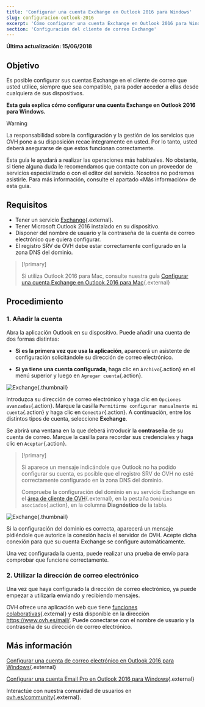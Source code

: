 ```yaml
---
title: 'Configurar una cuenta Exchange en Outlook 2016 para Windows'
slug: configuracion-outlook-2016
excerpt: 'Cómo configurar una cuenta Exchange en Outlook 2016 para Windows'
section: 'Configuración del cliente de correo Exchange'
---
```


**Última actualización: 15/06/2018**

## Objetivo

Es posible configurar sus cuentas Exchange en el cliente de correo que usted utilice, siempre que sea compatible, para poder acceder a ellas desde cualquiera de sus dispositivos.

**Esta guía explica cómo configurar una cuenta Exchange en Outlook 2016 para Windows.**

> [!warning]
>
> La responsabilidad sobre la configuración y la gestión de los servicios que OVH pone a su disposición recae íntegramente en usted. Por lo tanto, usted deberá asegurarse de que estos funcionan correctamente.
> 
> Esta guía le ayudará a realizar las operaciones más habituales. No obstante, si tiene alguna duda le recomendamos que contacte con un proveedor de servicios especializado o con el editor del servicio. Nosotros no podremos asistirle. Para más información, consulte el apartado «Más información» de esta guía.
> 

## Requisitos

- Tener un servicio [Exchange](https://www.ovh.es/emails/){.external}.
- Tener Microsoft Outlook 2016 instalado en su dispositivo.
- Disponer del nombre de usuario y la contraseña de la cuenta de correo electrónico que quiera configurar.
- El registro SRV de OVH debe estar correctamente configurado en la zona DNS del dominio.

> [!primary]
>
> Si utiliza Outlook 2016 para Mac, consulte nuestra guía [Configurar una cuenta Exchange en Outlook 2016 para Mac](https://docs.ovh.com/es/microsoft-collaborative-solutions/configuracion-outlook-2016-mac/){.external}
>

## Procedimiento

### 1. Añadir la cuenta

Abra la aplicación Outlook en su dispositivo. Puede añadir una cuenta de dos formas distintas:

- **Si es la primera vez que usa la aplicación**, aparecerá un asistente de configuración solicitándole su dirección de correo electrónico.

- **Si ya tiene una cuenta configurada**, haga clic en `Archivo`{.action} en el menú superior y luego en `Agregar cuenta`{.action}.

![Exchange](images/configuration-outlook-2016-windows-step1.png){.thumbnail}

Introduzca su dirección de correo electrónico y haga clic en `Opciones avanzadas`{.action}. Marque la casilla `Permitirme configurar manualmente mi cuenta`{.action} y haga clic en `Conectar`{.action}. A continuación, entre los distintos tipos de cuenta, seleccione **Exchange**.

Se abrirá una ventana en la que deberá introducir la **contraseña** de su cuenta de correo. Marque la casilla para recordar sus credenciales y haga clic en `Aceptar`{.action}.

> [!primary]
>
> Si aparece un mensaje indicándole que Outlook no ha podido configurar su cuenta, es posible que el registro SRV de OVH no esté correctamente configurado en la zona DNS del dominio.
>
> Compruebe la configuración del dominio en su servicio Exchange en el [área de cliente de OVH](https://www.ovh.com/auth/?action=gotomanager){.external}, en la pestaña `Dominios asociados`{.action}, en la columna **Diagnóstico** de la tabla.
>

![Exchange](images/configuration-outlook-2016-windows-exchange-step2.png){.thumbnail}

Si la configuración del dominio es correcta, aparecerá un mensaje pidiéndole que autorice la conexión hacia el servidor de OVH. Acepte dicha conexión para que su cuenta Exchange se configure automáticamente.

Una vez configurada la cuenta, puede realizar una prueba de envío para comprobar que funcione correctamente.


### 2. Utilizar la dirección de correo electrónico

Una vez que haya configurado la dirección de correo electrónico, ya puede empezar a utilizarla enviando y recibiendo mensajes.

OVH ofrece una aplicación web que tiene [funciones colaborativas](https://www.ovh.es/emails/){.external} y está disponible en la dirección <https://www.ovh.es/mail/>. Puede conectarse con el nombre de usuario y la contraseña de su dirección de correo electrónico.

## Más información

[Configurar una cuenta de correo electrónico en Outlook 2016 para Windows](https://docs.ovh.com/es/emails/configuracion-outlook-2016/){.external}

[Configurar una cuenta Email Pro en Outlook 2016 para Windows](https://docs.ovh.com/es/emails-pro/configuracion-outlook-2016/){.external}

Interactúe con nuestra comunidad de usuarios en [ovh.es/community](https://www.ovh.es/community/){.external}.